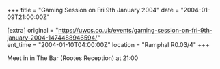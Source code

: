 +++
title = "Gaming Session on Fri 9th January 2004"
date = "2004-01-09T21:00:00Z"

[extra]
original = "https://uwcs.co.uk/events/gaming-session-on-fri-9th-january-2004-1474488946594/"    
ent_time = "2004-01-10T04:00:00Z"
location = "Ramphal R0.03/4"
+++

Meet in in The Bar (Rootes Reception) at 21:00

